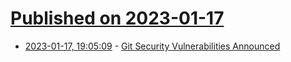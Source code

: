 # [Published on 2023-01-17](index.md)

* [2023-01-17, 19:05:09](https://news.ycombinator.com/item?id=34417103) - [Git Security Vulnerabilities Announced](https://github.blog/2023-01-17-git-security-vulnerabilities-announced-2/)
